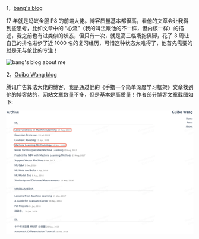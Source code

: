 1，[bang's blog](http://blog.cnbang.net/about/)

17 年就是蚂蚁金服 P8 的前端大佬。博客质量基本都很高，看他的文章会让我得到些思考，比如文章中的 “心流”（我的叫法跟他的不一样，但内核一样）的描述，我之前也有过类似的状态，但只有一次，就是高三临场抱佛脚，花了 3 周让自己的排名进步了近 1000 名的复习经历，可惜这种状态太难得了，他首先需要的就是无与伦比的专注！

![bang's blog about me](../images/../dl_alchemy/images/blog/bang's_blog_aboutme.png)

2，[Guibo Wang blog](https://borgwang.github.io/archive)

腾讯广告算法大佬的博客，我是通过他的《手撸一个简单深度学习框架》文章找到他的博客站的，网站文章数量不多，但是基本是高质量！作者部分博客文章截图如下:

![guibo_blog](./images/blog/guibo_blog_chapter.png)
